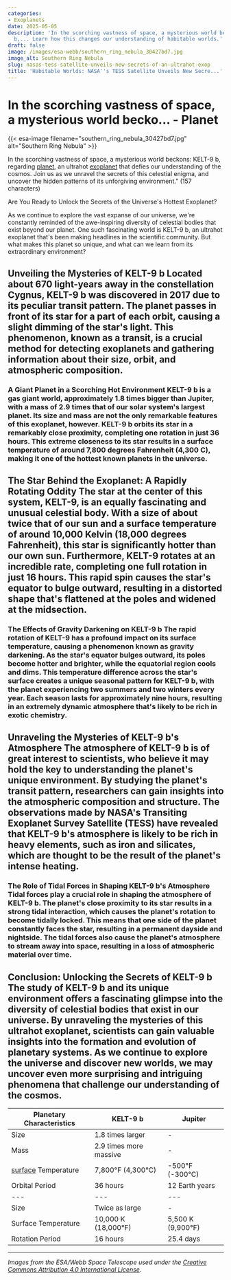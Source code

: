 ```yaml
---
categories:
- Exoplanets
date: 2025-05-05
description: 'In the scorching vastness of space, a mysterious world beckons: KELT-9
  b,... Learn how this changes our understanding of habitable worlds.'
draft: false
image: /images/esa-webb/southern_ring_nebula_30427bd7.jpg
image_alt: Southern Ring Nebula
slug: nasas-tess-satellite-unveils-new-secrets-of-an-ultrahot-exop
title: 'Habitable Worlds: NASA''s TESS Satellite Unveils New Secre...'
---
```


# In the scorching vastness of space, a mysterious world becko... - Planet
{{< esa-image filename="southern_ring_nebula_30427bd7.jpg" alt="Southern Ring Nebula" >}}



In the scorching vastness of space, a mysterious world beckons: KELT-9 b, regarding [planet](/blog/the-ever-expanding-universe-of-exoplanets-and-habitable-zone), an ultrahot [exoplanet](/blog/star-spot-activity-and-the-sensitive-balance-of-exoplanet-te) that defies our understanding of the cosmos. Join us as we unravel the secrets of this celestial enigma, and uncover the hidden patterns of its unforgiving environment." (157 characters)

Are You Ready to Unlock the Secrets of the Universe's Hottest Exoplanet?

 As we continue to explore the vast expanse of our universe, we're constantly reminded of the awe-inspiring diversity of celestial bodies that exist beyond our planet. One such fascinating world is KELT-9 b, an ultrahot exoplanet that's been making headlines in the scientific community. But what makes this planet so unique, and what can we learn from its extraordinary environment?

 ## Unveiling the Mysteries of KELT-9 b Located about 670 light-years away in the constellation Cygnus, KELT-9 b was discovered in 2017 due to its peculiar transit pattern. The planet passes in front of its star for a part of each orbit, causing a slight dimming of the star's light. This phenomenon, known as a transit, is a crucial method for detecting exoplanets and gathering information about their size, orbit, and atmospheric composition.

 ### A Giant Planet in a Scorching Hot Environment KELT-9 b is a gas giant world, approximately 1.8 times bigger than Jupiter, with a mass of 2.9 times that of our solar system's largest planet. Its size and mass are not the only remarkable features of this exoplanet, however. KELT-9 b orbits its star in a remarkably close proximity, completing one rotation in just 36 hours. This extreme closeness to its star results in a surface temperature of around 7,800 degrees Fahrenheit (4,300 C), making it one of the hottest known planets in the universe.

 ## The Star Behind the Exoplanet: A Rapidly Rotating Oddity The star at the center of this system, KELT-9, is an equally fascinating and unusual celestial body. With a size of about twice that of our sun and a surface temperature of around 10,000 Kelvin (18,000 degrees Fahrenheit), this star is significantly hotter than our own sun. Furthermore, KELT-9 rotates at an incredible rate, completing one full rotation in just 16 hours. This rapid spin causes the star's equator to bulge outward, resulting in a distorted shape that's flattened at the poles and widened at the midsection.

 ### The Effects of Gravity Darkening on KELT-9 b The rapid rotation of KELT-9 has a profound impact on its surface temperature, causing a phenomenon known as gravity darkening. As the star's equator bulges outward, its poles become hotter and brighter, while the equatorial region cools and dims. This temperature difference across the star's surface creates a unique seasonal pattern for KELT-9 b, with the planet experiencing two summers and two winters every year. Each season lasts for approximately nine hours, resulting in an extremely dynamic atmosphere that's likely to be rich in exotic chemistry.

 ## Unraveling the Mysteries of KELT-9 b's Atmosphere The atmosphere of KELT-9 b is of great interest to scientists, who believe it may hold the key to understanding the planet's unique environment. By studying the planet's transit pattern, researchers can gain insights into the atmospheric composition and structure. The observations made by NASA's Transiting Exoplanet Survey Satellite (TESS) have revealed that KELT-9 b's atmosphere is likely to be rich in heavy elements, such as iron and silicates, which are thought to be the result of the planet's intense heating.

 ### The Role of Tidal Forces in Shaping KELT-9 b's Atmosphere Tidal forces play a crucial role in shaping the atmosphere of KELT-9 b. The planet's close proximity to its star results in a strong tidal interaction, which causes the planet's rotation to become tidally locked. This means that one side of the planet constantly faces the star, resulting in a permanent dayside and nightside. The tidal forces also cause the planet's atmosphere to stream away into space, resulting in a loss of atmospheric material over time.

 ## Conclusion: Unlocking the Secrets of KELT-9 b The study of KELT-9 b and its unique environment offers a fascinating glimpse into the diversity of celestial bodies that exist in our universe. By unraveling the mysteries of this ultrahot exoplanet, scientists can gain valuable insights into the formation and evolution of planetary systems. As we continue to explore the universe and discover new worlds, we may uncover even more surprising and intriguing phenomena that challenge our understanding of the cosmos.

 | **Planetary Characteristics** | **KELT-9 b** | **Jupiter** |
| --- | --- | --- |
| Size | 1.8 times larger | - |
| Mass | 2.9 times more massive | - |
| [surface](/blog/a-rare-glimpse-of-a-rocky-exoplanets-surface-reveals-clues-a) Temperature | 7,800°F (4,300°C) | -500°F (-300°C) |
| Orbital Period | 36 hours | 12 Earth years | | **Stellar Characteristics** | **KELT-9** | **Sun** |
| --- | --- | --- |
| Size | Twice as large | - |
| Surface Temperature | 10,000 K (18,000°F) | 5,500 K (9,900°F) |
| Rotation Period | 16 hours | 25.4 days | Note: The tables above provide a comparison of KELT-9 b and Jupiter, as well as KELT-9 and the Sun. The values listed are approximate and based on current scientific understanding.

---

*Images from the ESA/Webb Space Telescope used under the [Creative Commons Attribution 4.0 International License](https://creativecommons.org/licenses/by/4.0).*